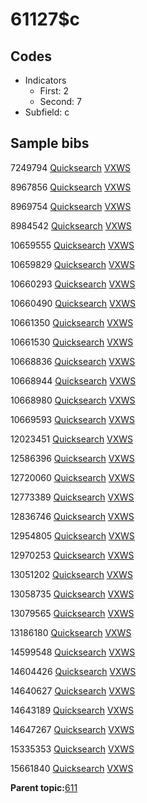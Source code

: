 # 61127$c

## Codes

-   Indicators
    -   First: 2
    -   Second: 7
-   Subfield: c

## Sample bibs

7249794 [Quicksearch](https://search.library.yale.edu/catalog/7249794) [VXWS](http://prodorbis.library.yale.edu:7014/vxws/GetHoldingsService?bibId=7249794)

8967856 [Quicksearch](https://search.library.yale.edu/catalog/8967856) [VXWS](http://prodorbis.library.yale.edu:7014/vxws/GetHoldingsService?bibId=8967856)

8969754 [Quicksearch](https://search.library.yale.edu/catalog/8969754) [VXWS](http://prodorbis.library.yale.edu:7014/vxws/GetHoldingsService?bibId=8969754)

8984542 [Quicksearch](https://search.library.yale.edu/catalog/8984542) [VXWS](http://prodorbis.library.yale.edu:7014/vxws/GetHoldingsService?bibId=8984542)

10659555 [Quicksearch](https://search.library.yale.edu/catalog/10659555) [VXWS](http://prodorbis.library.yale.edu:7014/vxws/GetHoldingsService?bibId=10659555)

10659829 [Quicksearch](https://search.library.yale.edu/catalog/10659829) [VXWS](http://prodorbis.library.yale.edu:7014/vxws/GetHoldingsService?bibId=10659829)

10660293 [Quicksearch](https://search.library.yale.edu/catalog/10660293) [VXWS](http://prodorbis.library.yale.edu:7014/vxws/GetHoldingsService?bibId=10660293)

10660490 [Quicksearch](https://search.library.yale.edu/catalog/10660490) [VXWS](http://prodorbis.library.yale.edu:7014/vxws/GetHoldingsService?bibId=10660490)

10661350 [Quicksearch](https://search.library.yale.edu/catalog/10661350) [VXWS](http://prodorbis.library.yale.edu:7014/vxws/GetHoldingsService?bibId=10661350)

10661530 [Quicksearch](https://search.library.yale.edu/catalog/10661530) [VXWS](http://prodorbis.library.yale.edu:7014/vxws/GetHoldingsService?bibId=10661530)

10668836 [Quicksearch](https://search.library.yale.edu/catalog/10668836) [VXWS](http://prodorbis.library.yale.edu:7014/vxws/GetHoldingsService?bibId=10668836)

10668944 [Quicksearch](https://search.library.yale.edu/catalog/10668944) [VXWS](http://prodorbis.library.yale.edu:7014/vxws/GetHoldingsService?bibId=10668944)

10668980 [Quicksearch](https://search.library.yale.edu/catalog/10668980) [VXWS](http://prodorbis.library.yale.edu:7014/vxws/GetHoldingsService?bibId=10668980)

10669593 [Quicksearch](https://search.library.yale.edu/catalog/10669593) [VXWS](http://prodorbis.library.yale.edu:7014/vxws/GetHoldingsService?bibId=10669593)

12023451 [Quicksearch](https://search.library.yale.edu/catalog/12023451) [VXWS](http://prodorbis.library.yale.edu:7014/vxws/GetHoldingsService?bibId=12023451)

12586396 [Quicksearch](https://search.library.yale.edu/catalog/12586396) [VXWS](http://prodorbis.library.yale.edu:7014/vxws/GetHoldingsService?bibId=12586396)

12720060 [Quicksearch](https://search.library.yale.edu/catalog/12720060) [VXWS](http://prodorbis.library.yale.edu:7014/vxws/GetHoldingsService?bibId=12720060)

12773389 [Quicksearch](https://search.library.yale.edu/catalog/12773389) [VXWS](http://prodorbis.library.yale.edu:7014/vxws/GetHoldingsService?bibId=12773389)

12836746 [Quicksearch](https://search.library.yale.edu/catalog/12836746) [VXWS](http://prodorbis.library.yale.edu:7014/vxws/GetHoldingsService?bibId=12836746)

12954805 [Quicksearch](https://search.library.yale.edu/catalog/12954805) [VXWS](http://prodorbis.library.yale.edu:7014/vxws/GetHoldingsService?bibId=12954805)

12970253 [Quicksearch](https://search.library.yale.edu/catalog/12970253) [VXWS](http://prodorbis.library.yale.edu:7014/vxws/GetHoldingsService?bibId=12970253)

13051202 [Quicksearch](https://search.library.yale.edu/catalog/13051202) [VXWS](http://prodorbis.library.yale.edu:7014/vxws/GetHoldingsService?bibId=13051202)

13058735 [Quicksearch](https://search.library.yale.edu/catalog/13058735) [VXWS](http://prodorbis.library.yale.edu:7014/vxws/GetHoldingsService?bibId=13058735)

13079565 [Quicksearch](https://search.library.yale.edu/catalog/13079565) [VXWS](http://prodorbis.library.yale.edu:7014/vxws/GetHoldingsService?bibId=13079565)

13186180 [Quicksearch](https://search.library.yale.edu/catalog/13186180) [VXWS](http://prodorbis.library.yale.edu:7014/vxws/GetHoldingsService?bibId=13186180)

14599548 [Quicksearch](https://search.library.yale.edu/catalog/14599548) [VXWS](http://prodorbis.library.yale.edu:7014/vxws/GetHoldingsService?bibId=14599548)

14604426 [Quicksearch](https://search.library.yale.edu/catalog/14604426) [VXWS](http://prodorbis.library.yale.edu:7014/vxws/GetHoldingsService?bibId=14604426)

14640627 [Quicksearch](https://search.library.yale.edu/catalog/14640627) [VXWS](http://prodorbis.library.yale.edu:7014/vxws/GetHoldingsService?bibId=14640627)

14643189 [Quicksearch](https://search.library.yale.edu/catalog/14643189) [VXWS](http://prodorbis.library.yale.edu:7014/vxws/GetHoldingsService?bibId=14643189)

14647267 [Quicksearch](https://search.library.yale.edu/catalog/14647267) [VXWS](http://prodorbis.library.yale.edu:7014/vxws/GetHoldingsService?bibId=14647267)

15335353 [Quicksearch](https://search.library.yale.edu/catalog/15335353) [VXWS](http://prodorbis.library.yale.edu:7014/vxws/GetHoldingsService?bibId=15335353)

15661840 [Quicksearch](https://search.library.yale.edu/catalog/15661840) [VXWS](http://prodorbis.library.yale.edu:7014/vxws/GetHoldingsService?bibId=15661840)

**Parent topic:**[611](../../tags/611/611.md)

